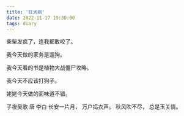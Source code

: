 ```yaml
---
title: '狂犬病'
date: 2022-11-17 19:30:00
tags: diary
---
```

柴柴发疯了，连我都敢咬了。

我今天做的家务是遛狗。

我今天看的书是植物大战僵尸攻略。

我今天不应该打狗子。

姥姥今天做的面味道不错。

子夜吴歌 唐 李白
长安一片月，
万户捣衣声。
秋风吹不尽，
总是玉关情。
